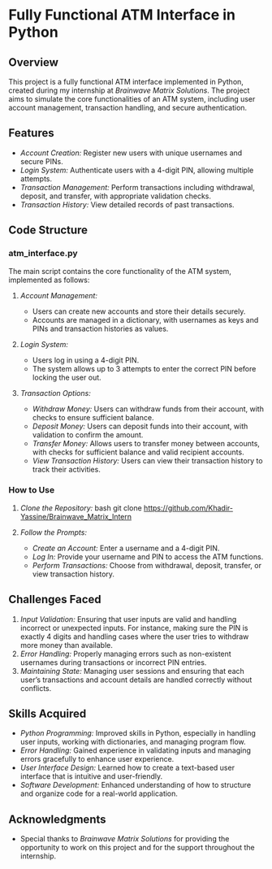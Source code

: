 
# Fully Functional ATM Interface in Python

## Overview
This project is a fully functional ATM interface implemented in Python, created during my internship at *Brainwave Matrix Solutions*. The project aims to simulate the core functionalities of an ATM system, including user account management, transaction handling, and secure authentication.

## Features

- *Account Creation:* Register new users with unique usernames and secure PINs.
- *Login System:* Authenticate users with a 4-digit PIN, allowing multiple attempts.
- *Transaction Management:* Perform transactions including withdrawal, deposit, and transfer, with appropriate validation checks.
- *Transaction History:* View detailed records of past transactions.

## Code Structure

### atm_interface.py
The main script contains the core functionality of the ATM system, implemented as follows:

1. *Account Management:*
    - Users can create new accounts and store their details securely.
    - Accounts are managed in a dictionary, with usernames as keys and PINs and transaction histories as values.

2. *Login System:*
    - Users log in using a 4-digit PIN.
    - The system allows up to 3 attempts to enter the correct PIN before locking the user out.

3. *Transaction Options:*
    - *Withdraw Money:* Users can withdraw funds from their account, with checks to ensure sufficient balance.
    - *Deposit Money:* Users can deposit funds into their account, with validation to confirm the amount.
    - *Transfer Money:* Allows users to transfer money between accounts, with checks for sufficient balance and valid recipient accounts.
    - *View Transaction History:* Users can view their transaction history to track their activities.

### How to Use

1. *Clone the Repository:*
    bash
    git clone https://github.com/Khadir-Yassine/Brainwave_Matrix_Intern
    
2. *Follow the Prompts:*
    - *Create an Account:* Enter a username and a 4-digit PIN.
    - *Log In:* Provide your username and PIN to access the ATM functions.
    - *Perform Transactions:* Choose from withdrawal, deposit, transfer, or view transaction history.

## Challenges Faced

1. *Input Validation:* Ensuring that user inputs are valid and handling incorrect or unexpected inputs. For instance, making sure the PIN is exactly 4 digits and handling cases where the user tries to withdraw more money than available.
2. *Error Handling:* Properly managing errors such as non-existent usernames during transactions or incorrect PIN entries.
3. *Maintaining State:* Managing user sessions and ensuring that each user’s transactions and account details are handled correctly without conflicts.

## Skills Acquired

- *Python Programming:* Improved skills in Python, especially in handling user inputs, working with dictionaries, and managing program flow.
- *Error Handling:* Gained experience in validating inputs and managing errors gracefully to enhance user experience.
- *User Interface Design:* Learned how to create a text-based user interface that is intuitive and user-friendly.
- *Software Development:* Enhanced understanding of how to structure and organize code for a real-world application.

## Acknowledgments
- Special thanks to *Brainwave Matrix Solutions* for providing the opportunity to work on this project and for the support throughout the internship.
